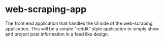 # web-scraping-app
The front end application that handles the UI side of the web-scraping application. This will be a simple "reddit" style application to simply show and project post information in a feed like design.
